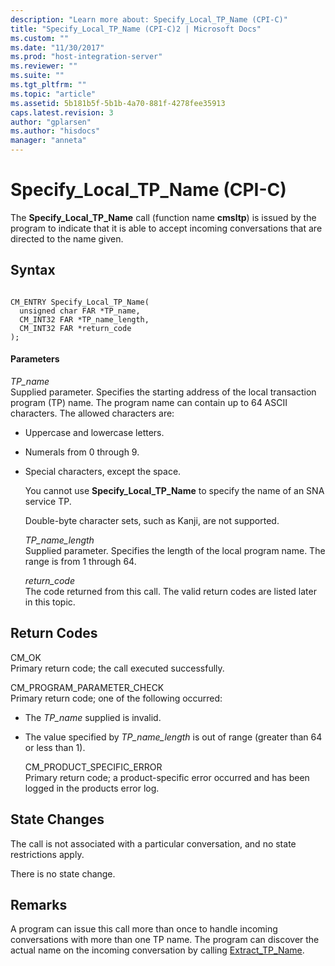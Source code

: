 ```yaml
---
description: "Learn more about: Specify_Local_TP_Name (CPI-C)"
title: "Specify_Local_TP_Name (CPI-C)2 | Microsoft Docs"
ms.custom: ""
ms.date: "11/30/2017"
ms.prod: "host-integration-server"
ms.reviewer: ""
ms.suite: ""
ms.tgt_pltfrm: ""
ms.topic: "article"
ms.assetid: 5b181b5f-5b1b-4a70-881f-4278fee35913
caps.latest.revision: 3
author: "gplarsen"
ms.author: "hisdocs"
manager: "anneta"
---
```

# Specify_Local_TP_Name (CPI-C)
The **Specify_Local_TP_Name** call (function name **cmsltp**) is issued by the program to indicate that it is able to accept incoming conversations that are directed to the name given.  
  
## Syntax  
  
```  
  
CM_ENTRY Specify_Local_TP_Name(   
  unsigned char FAR *TP_name,    
  CM_INT32 FAR *TP_name_length,    
  CM_INT32 FAR *return_code    
);  
```  
  
#### Parameters  
 *TP_name*  
 Supplied parameter. Specifies the starting address of the local transaction program (TP) name. The program name can contain up to 64 ASCII characters. The allowed characters are:  
  
- Uppercase and lowercase letters.  
  
- Numerals from 0 through 9.  
  
- Special characters, except the space.  
  
  You cannot use **Specify_Local_TP_Name** to specify the name of an SNA service TP.  
  
  Double-byte character sets, such as Kanji, are not supported.  
  
  *TP_name_length*  
  Supplied parameter. Specifies the length of the local program name. The range is from 1 through 64.  
  
  *return_code*  
  The code returned from this call. The valid return codes are listed later in this topic.  
  
## Return Codes  
 CM_OK  
 Primary return code; the call executed successfully.  
  
 CM_PROGRAM_PARAMETER_CHECK  
 Primary return code; one of the following occurred:  
  
- The *TP_name* supplied is invalid.  
  
- The value specified by *TP_name_length* is out of range (greater than 64 or less than 1).  
  
  CM_PRODUCT_SPECIFIC_ERROR  
  Primary return code; a product-specific error occurred and has been logged in the products error log.  
  
## State Changes  
 The call is not associated with a particular conversation, and no state restrictions apply.  
  
 There is no state change.  
  
## Remarks  
 A program can issue this call more than once to handle incoming conversations with more than one TP name. The program can discover the actual name on the incoming conversation by calling [Extract_TP_Name](../core/extract-tp-name-cpi-c-2.md).
